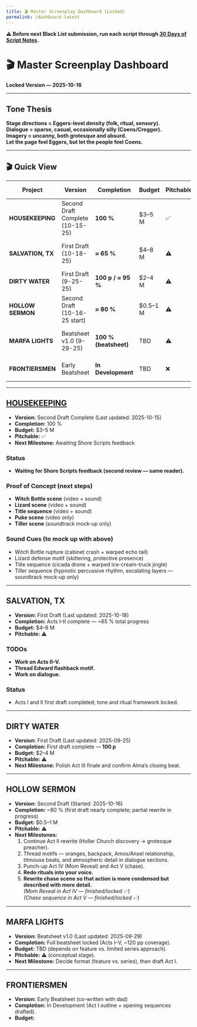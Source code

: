```yaml
---
title: 🎬 Master Screenplay Dashboard (Locked)
permalink: /dashboard-latest
---
```


**⚠️ Before next Black List submission, run each script through [30 Days of Script Notes](https://www.30daysofscriptnotes.com/).**

# 🎬 Master Screenplay Dashboard  
**Locked Version — 2025-10-16**  

---

## Tone Thesis  
**Stage directions = Eggers-level density (folk, ritual, sensory).  
Dialogue = sparse, casual, occasionally silly (Coens/Cregger).  
Imagery = uncanny, both grotesque and absurd.  
Let the page feel Eggers, but let the people feel Coens.**  

---

## 🎬 Quick View  

| Project | Version | Completion | Budget | Pitchable | Next Step |
|----------|----------|-------------|----------|-------------|------------|
| **HOUSEKEEPING** | Second Draft Complete (10-15-25) | **100 %** | $3–5 M | ✅ | Awaiting Shore Scripts feedback |
| **SALVATION, TX** | First Draft (10-18-25) | **≈ 65 %** | $4–8 M | ⚠️ | Work on Acts II–V + Dialogue |
| **DIRTY WATER** | First Draft (9-25-25) | **100 p / ≈ 95 %** | $2–4 M | ⚠️ | Polish Act III finale |
| **HOLLOW SERMON** | Second Draft (10-16-25 start) | **≈ 80 %** | $0.5–1 M | ⚠️ | Continue Act II rewrite |
| **MARFA LIGHTS** | Beatsheet v1.0 (9-29-25) | **100 % (beatsheet)** | TBD | ⚠️ | Decide format + draft Act I |
| **FRONTIERSMEN** | Early Beatsheet | **In Development** | TBD | ❌ | Expand Acts I–II outline |

---

## [HOUSEKEEPING](housekeepingBible.md)

- **Version:** Second Draft Complete (Last updated: 2025-10-15)  
- **Completion:** 100 %  
- **Budget:** $3–5 M  
- **Pitchable:** ✅  
- **Next Milestone:** Awaiting Shore Scripts feedback  

### Status  
- **Waiting for Shore Scripts feedback (second review — same reader).**  

### Proof of Concept (next steps)
- **Witch Bottle scene** (video + sound)  
- **Lizard scene** (video + sound)  
- **Title sequence** (video + sound)  
- **Puke scene** (video only)  
- **Tiller scene** (soundtrack mock-up only)  

### Sound Cues (to mock up with above)
- Witch Bottle rupture (cabinet crash + warped echo tail)  
- Lizard defense motif (skittering, protective presence)  
- Title sequence (cicada drone + warped ice-cream-truck jingle)  
- Tiller sequence (hypnotic percussive rhythm, escalating layers — soundtrack mock-up only)  

---

## SALVATION, TX  

- **Version:** First Draft (Last updated: 2025-10-18)  
- **Completion:** Acts I–II complete — ~65 % total progress  
- **Budget:** $4–8 M  
- **Pitchable:** ⚠️  

### TODOs  
- **Work on Acts II–V.**  
- **Thread Edward flashback motif.**  
- **Work on dialogue.**  

### Status  
- Acts I and II first draft completed; tone and ritual framework locked.  

---

## DIRTY WATER  

- **Version:** First Draft (Last updated: 2025-09-25)  
- **Completion:** First draft complete — **100 p**  
- **Budget:** $2–4 M  
- **Pitchable:** ⚠️  
- **Next Milestone:** Polish Act III finale and confirm Alma’s closing beat.  

---

## HOLLOW SERMON  

- **Version:** Second Draft (Started: 2025-10-16)  
- **Completion:** ~80 % (first draft nearly complete; partial rewrite in progress)  
- **Budget:** $0.5–1 M  
- **Pitchable:** ⚠️  
- **Next Milestones:**  
  1. Continue Act II rewrite (Holler Church discovery → grotesque preacher).  
  2. Thread motifs — oranges, backpack, Amos/Ansel relationship, titmouse beats, and atmospheric detail in dialogue sections.  
  3. Punch-up Act IV (Mom Reveal) and Act V (chase).  
  4. **Redo rituals into your voice.**  
  5. **Rewrite chase scene so that action is more condensed but described with more detail.**  
  *(Mom Reveal in Act IV — finished/locked ✅)*  
  *(Chase sequence in Act V — finished/locked ✅)*  

---

## MARFA LIGHTS  

- **Version:** Beatsheet v1.0 (Last updated: 2025-09-29)  
- **Completion:** Full beatsheet locked (Acts I–V, ~120 pp coverage).  
- **Budget:** TBD (depends on feature vs. limited series approach).  
- **Pitchable:** ⚠️ (conceptual stage).  
- **Next Milestone:** Decide format (feature vs. series), then draft Act I.  

---

## FRONTIERSMEN  

- **Version:** Early Beatsheet (co-written with dad)  
- **Completion:** In Development (Act I outline + opening sequences drafted).  
- **Budget:**
